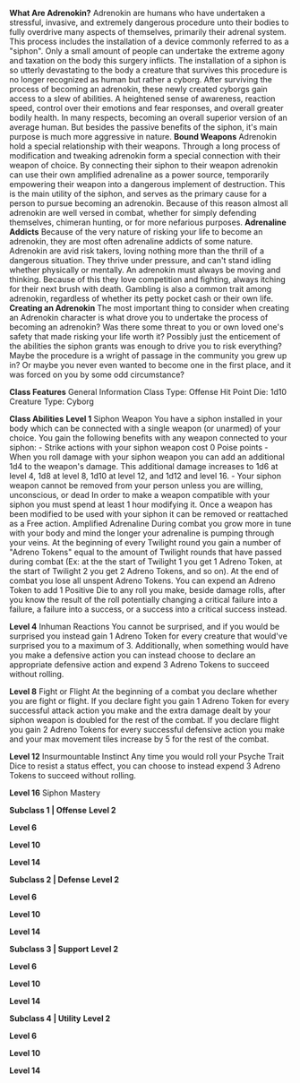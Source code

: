 **What Are Adrenokin?**
	Adrenokin are humans who have undertaken a stressful, invasive, and extremely dangerous procedure unto their bodies to fully overdrive many aspects of themselves, primarily their adrenal system. This process includes the installation of a device commonly referred to as a "siphon". Only a small amount of people can undertake the extreme agony and taxation on the body this surgery inflicts. The installation of a siphon is so utterly devastating to the body a creature that survives this procedure is no longer recognized as human but rather a cyborg.
	After surviving the process of becoming an adrenokin, these newly created cyborgs gain access to a slew of abilities. A heightened sense of awareness, reaction speed, control over their emotions and fear responses, and overall greater bodily health. In many respects, becoming an overall superior version of an average human. But besides the passive benefits of the siphon, it's main purpose is much more aggressive in nature.
**Bound Weapons**
	Adrenokin hold a special relationship with their weapons. Through a long process of modification and tweaking adrenokin form a special connection with their weapon of choice. By connecting their siphon to their weapon adrenokin can use their own amplified adrenaline as a power source, temporarily empowering their weapon into a dangerous implement of destruction. This is the main utility of the siphon, and serves as the primary cause for a person to pursue becoming an adrenokin. Because of this reason almost all adrenokin are well versed in combat, whether for simply defending themselves, chimeran hunting, or for more nefarious purposes.
**Adrenaline Addicts**
	Because of the very nature of risking your life to become an adrenokin, they are most often adrenaline addicts of some nature. Adrenokin are avid risk takers, loving nothing more than the thrill of a dangerous situation. They thrive under pressure, and can't stand idling whether physically or mentally. An adrenokin must always be moving and thinking. Because of this they love competition and fighting, always itching for their next brush with death. Gambling is also a common trait among adrenokin, regardless of whether its petty pocket cash or their own life.
**Creating an Adrenokin**
	The most important thing to consider when creating an Adrenokin character is what drove you to undertake the process of becoming an adrenokin? Was there some threat to you or own loved one's safety that made risking your life worth it? Possibly just the enticement of the abilities the siphon grants was enough to drive you to risk everything? Maybe the procedure is a wright of passage in the community you grew up in? Or maybe you never even wanted to become one in the first place, and it was forced on you by some odd circumstance?

**Class Features**
General Information
	Class Type: Offense
	Hit Point Die: 1d10
	Creature Type: Cyborg

**Class Abilities**
**Level 1**
Siphon Weapon
	You have a siphon installed in your body which can be connected with a single weapon (or unarmed) of your choice. You gain the following benefits with any weapon connected to your siphon:
	- Strike actions with your siphon weapon cost 0 Poise points
	- When you roll damage with your siphon weapon you can add an additional 1d4 to the weapon's damage. This additional damage increases to 1d6 at level 4, 1d8 at level 8, 1d10 at level 12, and 1d12 and level 16.
	- Your siphon weapon cannot be removed from your person unless you are willing, unconscious, or dead
	In order to make a weapon compatible with your siphon you must spend at least 1 hour modifying it. Once a weapon has been modified to be used with your siphon it can be removed or reattached as a Free action.
Amplified Adrenaline
	During combat you grow more in tune with your body and mind the longer your adrenaline is pumping through your veins. At the beginning of every Twilight round you gain a number of "Adreno Tokens" equal to the amount of Twilight rounds that have passed during combat (Ex: at the the start of Twilight 1 you get 1 Adreno Token, at the start of Twilight 2 you get 2 Adreno Tokens, and so on). At the end of combat you lose all unspent Adreno Tokens.
	You can expend an Adreno Token to add 1 Positive Die to any roll you make, beside damage rolls, after you know the result of the roll potentially changing a critical failure into a failure, a failure into a success, or a success into a critical success instead.

**Level 4**
Inhuman Reactions
	You cannot be surprised, and if you would be surprised you instead gain 1 Adreno Token for every creature that would've surprised you to a maximum of 3. Additionally, when something would have you make a defensive action you can instead choose to declare an appropriate  defensive action and expend 3 Adreno Tokens to succeed without rolling.

**Level 8**
Fight or Flight
	At the beginning of a combat you declare whether you are fight or flight. If you declare fight you gain 1 Adreno Token for every successful attack action you make and the extra damage dealt by your siphon weapon is doubled for the rest of the combat. If you declare flight you gain 2 Adreno Tokens for every successful defensive action you make and your max movement tiles increase by 5 for the rest of the combat.

**Level 12**
Insurmountable Instinct
	Any time you would roll your Psyche Trait Dice to resist a status effect, you can choose to instead expend 3 Adreno Tokens to succeed without rolling.

**Level 16**
Siphon Mastery
	





**Subclass 1 | Offense**
**Level 2**


**Level 6**


**Level 10**


**Level 14**



**Subclass 2 | Defense**
**Level 2**


**Level 6**


**Level 10**


**Level 14**



**Subclass 3 | Support**
**Level 2**


**Level 6**


**Level 10**


**Level 14**



**Subclass 4 | Utility**
**Level 2**


**Level 6**


**Level 10**


**Level 14**